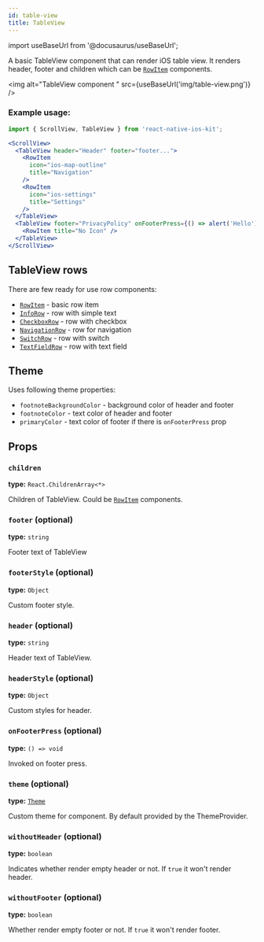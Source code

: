 ```yaml
---
id: table-view
title: TableView
---
```

import useBaseUrl from '@docusaurus/useBaseUrl';

A basic TableView component that can render iOS table view.
It renders header, footer and children which can be [`RowItem`](row-item.html) components.  


<img alt="TableView component " src={useBaseUrl('img/table-view.png')} />

### Example usage:
```jsx
import { ScrollView, TableView } from 'react-native-ios-kit';

<ScrollView>
  <TableView header="Header" footer="footer...">
    <RowItem
      icon="ios-map-outline"
      title="Navigation"
    />
    <RowItem
      icon="ios-settings"
      title="Settings"
    />
  </TableView>
  <TableView footer="PrivacyPolicy" onFooterPress={() => alert('Hello')}>
    <RowItem title="No Icon" />
  </TableView>
</ScrollView>
```

## TableView rows
There are few ready for use row components:
- [`RowItem`](row-item.html) - basic row item
- [`InfoRow`](info-row.html) - row with simple text
- [`CheckboxRow`](checkbox-row.html) - row with checkbox
- [`NavigationRow`](navigation-row.html) - row for navigation
- [`SwitchRow`](switch-row.html) - row with switch
- [`TextFieldRow`](text-field-row.html) - row with text field


## Theme
Uses following theme properties:
- `footnoteBackgroundColor` - background color of header and footer
- `footnoteColor` - text color of header and footer
- `primaryColor` - text color of footer if there is `onFooterPress` prop

## Props

### `children`
**type:** `React.ChildrenArray<*>`

Children of TableView. Could be [`RowItem`](row-item.html) components.

### `footer` (optional)
**type:** `string`

Footer text of TableView

### `footerStyle` (optional)
**type:** `Object`

Custom footer style.

### `header` (optional)
**type:** `string`

Header text of TableView.

### `headerStyle` (optional)
**type:** `Object`

Custom styles for header.

### `onFooterPress` (optional)
**type:** `() => void`

Invoked on footer press.

### `theme` (optional)
**type:** [`Theme`](theme.html)

Custom theme for component. By default provided by the ThemeProvider.

### `withoutHeader` (optional)
**type:** `boolean`

Indicates whether render empty header or not. If `true` it won't render header.

### `withoutFooter` (optional)
**type:** `boolean`

Whether render empty footer or not. If `true` it won't render footer.
